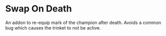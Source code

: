 # Swap On Death

An addon to re-equip mark of the champion after death. Avoids a common bug which causes the trinket to not be active.
